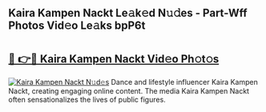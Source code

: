 ## Kaira Kampen Nackt Le𝚊k𝚎d N𝚞𝚍es - Part-Wff Photos Vid𝚎o Le𝚊ks bpP6t

# <h2><a href="http://fb8p45.evod.top/?m=Kaira+Kampen+Nackt">🔗 👉🔴 Kaira Kampen Nackt Vid𝚎o Ph𝚘t𝚘s</a></h2>

[![Kaira Kampen Nackt N𝚞d𝚎s](https://i.imgur.com/8V9OHl7.gif)](http://fb8p45.evod.top/?m=Kaira+Kampen+Nackt)
Dance and lifestyle influencer Kaira Kampen Nackt, creating engaging online content. The media Kaira Kampen Nackt often sensationalizes the lives of public figures. 
